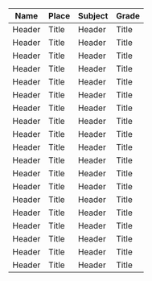 | Name        | Place       | Subject     | Grade       |
| ----------- | ----------- |-----------  | ----------- |
| Header      | Title       | Header      | Title       |
| Header      | Title       | Header      | Title       |
| Header      | Title       | Header      | Title       |
| Header      | Title       | Header      | Title       |
| Header      | Title       | Header      | Title       |
| Header      | Title       | Header      | Title       |
| Header      | Title       | Header      | Title       |
| Header      | Title       | Header      | Title       |
| Header      | Title       | Header      | Title       |
| Header      | Title       | Header      | Title       |
| Header      | Title       | Header      | Title       |
| Header      | Title       | Header      | Title       |
| Header      | Title       | Header      | Title       |
| Header      | Title       | Header      | Title       |
| Header      | Title       | Header      | Title       |
| Header      | Title       | Header      | Title       |
| Header      | Title       | Header      | Title       |
| Header      | Title       | Header      | Title       |
| Header      | Title       | Header      | Title       |
